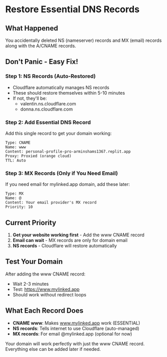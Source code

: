 # Restore Essential DNS Records

## What Happened
You accidentally deleted NS (nameserver) records and MX (email) records along with the A/CNAME records.

## Don't Panic - Easy Fix!

### Step 1: NS Records (Auto-Restored)
- Cloudflare automatically manages NS records
- These should restore themselves within 5-10 minutes
- If not, they'll be:
  - valentin.ns.cloudflare.com
  - donna.ns.cloudflare.com

### Step 2: Add Essential DNS Record
Add this single record to get your domain working:
```
Type: CNAME
Name: www
Content: personal-profile-pro-arminshams1367.replit.app
Proxy: Proxied (orange cloud)
TTL: Auto
```

### Step 3: MX Records (Only if You Need Email)
If you need email for mylinked.app domain, add these later:
```
Type: MX
Name: @
Content: Your email provider's MX record
Priority: 10
```

## Current Priority
1. **Get your website working first** - Add the www CNAME record
2. **Email can wait** - MX records are only for domain email
3. **NS records** - Cloudflare will restore automatically

## Test Your Domain
After adding the www CNAME record:
- Wait 2-3 minutes
- Test: https://www.mylinked.app
- Should work without redirect loops

## What Each Record Does
- **CNAME www**: Makes www.mylinked.app work (ESSENTIAL)
- **NS records**: Tells internet to use Cloudflare (auto-managed)
- **MX records**: For email @mylinked.app (optional for now)

Your domain will work perfectly with just the www CNAME record. Everything else can be added later if needed.